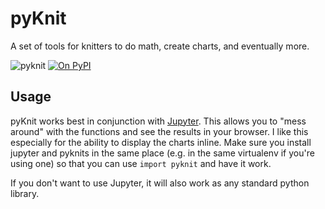 # pyKnit
A set of tools for knitters to do math, create charts, and eventually more.

![pyknit](https://github.com/terriko/pyknit/workflows/pyknit/badge.svg?branch=master&event=push)
[![On PyPI](https://img.shields.io/pypi/v/pyknit)](https://pypi.org/project/pyknit/)

## Usage

pyKnit works best in conjunction with [Jupyter](https://jupyter.org/install).
This allows you to "mess around" with the functions and see the results in your
browser.  I like this especially for the ability to display the charts inline.
Make sure you install jupyter and pyknits in the same place (e.g. in the same
virtualenv if you're using one) so that you can use `import pyknit` and have it
work.

If you don't want to use Jupyter, it will also work as any standard python library.
